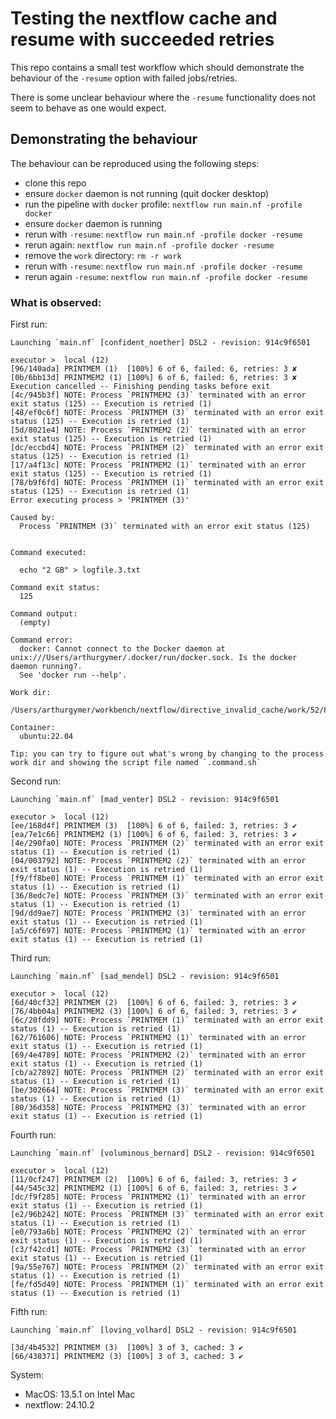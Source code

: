 # Testing the nextflow cache and resume with succeeded retries

This repo contains a small test workflow which should demonstrate the behaviour of the `-resume` option with failed jobs/retries.

There is some unclear behaviour where the `-resume` functionality does not seem to behave as one would expect. 



## Demonstrating the behaviour

The behaviour can be reproduced using the following steps:

- clone this repo
- ensure `docker` daemon is not running (quit docker desktop)
- run the pipeline with `docker` profile: `nextflow run main.nf -profile docker`
- ensure `docker` daemon is running
- rerun with `-resume`: `nextflow run main.nf -profile docker -resume`
- rerun again: `nextflow run main.nf -profile docker -resume`
- remove the `work` directory: `rm -r work`
- rerun with `-resume`: `nextflow run main.nf -profile docker -resume`
- rerun again `-resume`: `nextflow run main.nf -profile docker -resume`


### What is observed:

First run:
```
Launching `main.nf` [confident_noether] DSL2 - revision: 914c9f6501

executor >  local (12)
[96/140ada] PRINTMEM (1)  [100%] 6 of 6, failed: 6, retries: 3 ✘
[0b/6bb13d] PRINTMEM2 (1) [100%] 6 of 6, failed: 6, retries: 3 ✘
Execution cancelled -- Finishing pending tasks before exit
[4c/945b3f] NOTE: Process `PRINTMEM2 (3)` terminated with an error exit status (125) -- Execution is retried (1)
[48/ef0c6f] NOTE: Process `PRINTMEM (3)` terminated with an error exit status (125) -- Execution is retried (1)
[5d/8021e4] NOTE: Process `PRINTMEM2 (2)` terminated with an error exit status (125) -- Execution is retried (1)
[dc/eccbd4] NOTE: Process `PRINTMEM (2)` terminated with an error exit status (125) -- Execution is retried (1)
[17/a4f13c] NOTE: Process `PRINTMEM2 (1)` terminated with an error exit status (125) -- Execution is retried (1)
[78/b9f6fd] NOTE: Process `PRINTMEM (1)` terminated with an error exit status (125) -- Execution is retried (1)
Error executing process > 'PRINTMEM (3)'

Caused by:
  Process `PRINTMEM (3)` terminated with an error exit status (125)


Command executed:

  echo "2 GB" > logfile.3.txt

Command exit status:
  125

Command output:
  (empty)

Command error:
  docker: Cannot connect to the Docker daemon at unix:///Users/arthurgymer/.docker/run/docker.sock. Is the docker daemon running?.
  See 'docker run --help'.

Work dir:
  /Users/arthurgymer/workbench/nextflow/directive_invalid_cache/work/52/89b9afbd4cea331fcdee343e6156a2

Container:
  ubuntu:22.04

Tip: you can try to figure out what's wrong by changing to the process work dir and showing the script file named `.command.sh`
```

Second run:
```
Launching `main.nf` [mad_venter] DSL2 - revision: 914c9f6501

executor >  local (12)
[ee/168d4f] PRINTMEM (3)  [100%] 6 of 6, failed: 3, retries: 3 ✔
[ea/7e1c66] PRINTMEM2 (1) [100%] 6 of 6, failed: 3, retries: 3 ✔
[4e/290fa0] NOTE: Process `PRINTMEM (2)` terminated with an error exit status (1) -- Execution is retried (1)
[04/003792] NOTE: Process `PRINTMEM2 (2)` terminated with an error exit status (1) -- Execution is retried (1)
[f9/ff8be0] NOTE: Process `PRINTMEM (1)` terminated with an error exit status (1) -- Execution is retried (1)
[36/8edc7e] NOTE: Process `PRINTMEM (3)` terminated with an error exit status (1) -- Execution is retried (1)
[9d/dd9ae7] NOTE: Process `PRINTMEM2 (3)` terminated with an error exit status (1) -- Execution is retried (1)
[a5/c6f697] NOTE: Process `PRINTMEM2 (1)` terminated with an error exit status (1) -- Execution is retried (1)
```

Third run:
```
Launching `main.nf` [sad_mendel] DSL2 - revision: 914c9f6501

executor >  local (12)
[6d/40cf32] PRINTMEM (2)  [100%] 6 of 6, failed: 3, retries: 3 ✔
[76/4bb04a] PRINTMEM2 (3) [100%] 6 of 6, failed: 3, retries: 3 ✔
[6c/20fdd9] NOTE: Process `PRINTMEM (1)` terminated with an error exit status (1) -- Execution is retried (1)
[62/761606] NOTE: Process `PRINTMEM2 (1)` terminated with an error exit status (1) -- Execution is retried (1)
[69/4e4789] NOTE: Process `PRINTMEM2 (2)` terminated with an error exit status (1) -- Execution is retried (1)
[cb/a27892] NOTE: Process `PRINTMEM (2)` terminated with an error exit status (1) -- Execution is retried (1)
[be/302664] NOTE: Process `PRINTMEM (3)` terminated with an error exit status (1) -- Execution is retried (1)
[80/36d358] NOTE: Process `PRINTMEM2 (3)` terminated with an error exit status (1) -- Execution is retried (1)
```

Fourth run:
```
Launching `main.nf` [voluminous_bernard] DSL2 - revision: 914c9f6501

executor >  local (12)
[11/0cf247] PRINTMEM (2)  [100%] 6 of 6, failed: 3, retries: 3 ✔
[44/545c32] PRINTMEM2 (1) [100%] 6 of 6, failed: 3, retries: 3 ✔
[dc/f9f285] NOTE: Process `PRINTMEM2 (1)` terminated with an error exit status (1) -- Execution is retried (1)
[e2/96b242] NOTE: Process `PRINTMEM (3)` terminated with an error exit status (1) -- Execution is retried (1)
[e0/793a6b] NOTE: Process `PRINTMEM2 (2)` terminated with an error exit status (1) -- Execution is retried (1)
[c3/f42cd1] NOTE: Process `PRINTMEM2 (3)` terminated with an error exit status (1) -- Execution is retried (1)
[9a/55e767] NOTE: Process `PRINTMEM (2)` terminated with an error exit status (1) -- Execution is retried (1)
[fe/fd5d49] NOTE: Process `PRINTMEM (1)` terminated with an error exit status (1) -- Execution is retried (1)
```

Fifth run:
```
Launching `main.nf` [loving_volhard] DSL2 - revision: 914c9f6501

[3d/4b4532] PRINTMEM (3)  [100%] 3 of 3, cached: 3 ✔
[66/438371] PRINTMEM2 (3) [100%] 3 of 3, cached: 3 ✔
```


System:

- MacOS: 13.5.1 on Intel Mac 
- nextflow: 24.10.2